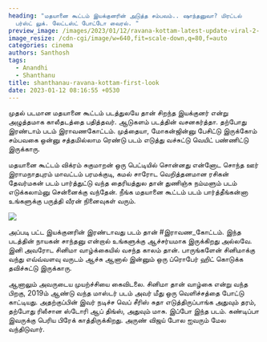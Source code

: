 ```yaml
---
heading: "மதயானை கூட்டம் இயக்குனரின் அடுத்த சம்பவம்.. ஷாந்தனுவா? மிரட்டல்
  பர்ஸ்ட் லுக். லேட்டஸ்ட் போட்டோ வைரல். "
preview_image: /images/2023/01/12/ravana-kottam-latest-update-viral-2-.jpg
image_resize: /cdn-cgi/image/w=640,fit=scale-down,q=80,f=auto
categories: cinema
authors: Santhosh
tags:
  - Anandhi
  - Shanthanu
title: shanthanau-ravana-kottam-first-look
date: 2023-01-12 08:16:55 +0530
---
```

முதல் படமான மதயானை கூட்டம் படத்துலயே தான் சிறந்த இயக்குனர் என்று அழுத்தமாக காலீதடத்தை பதித்தவர். ஆடுகளம் படத்தின் வசனகர்த்தா. தற்போது இரண்டாம் படம் இராவணகோட்டம். முத்தையா, மோகன்ஜின்னு பேசிட்டு இருக்கோம் சம்பவகை ஒன்னு சத்தமில்லாம ரெண்டு படம் எடுத்து வச்சுட்டு வெயிட் பண்ணிட்டு இருக்காரு. 

மதயானை கூட்டம் விக்ரம் சுகுமாறன் ஒரு பெட்டியில் சொன்னது என்னோட சொந்த ஊர் இராமநாதபுரம் மாவட்டம் பரமக்குடி, கமல் சாரோட வெறித்தனமான ரசிகன் தேவர்மகன் படம் பார்த்துட்டு வந்த தைரியத்துல தான் துணிஞ்சு நம்மளும் படம் எடுக்கலாம்னு சென்னைக்கு வந்தேன். நீங்க மதயானை கூட்டம் படம் பார்த்தீங்கன்னா உங்களுக்கு பருத்தி வீரன் நினைவுகள் வரும்.

![](/images/2023/01/12/ravana-kottam-latest-update-viral-1-.jpg)

அப்படி பட்ட இயக்குனரின் இரண்டாவது படம் தான் #இராவண_கோட்டம். இந்த படத்தின் நாயகன் சாந்தனு என்றால் உங்களுக்கு ஆச்சர்யமாக இருக்கிறது அல்லவே. இனி அவரோட சினிமா வாழ்க்கையில் வசந்த காலம் தான். பாருங்களேன் சினிமாக்கு வந்து எவ்வ்வளவு வருடம் ஆச்சு ஆனால் இன்னும் ஒரு ப்ரொபேர் 
ஹிட் கொடுக்க தவிச்சுட்டு இருக்காரு. 

ஆனாலும் அவருடைய முயற்ச்சியை கைவிடலை. சினிமா தான் வாழ்கை என்று வந்த பிறகு, 2019ம் ஆண்டு வந்த மாஸ்டர் படம் அவர் மீது ஒரு வெளிச்சத்தை போட்டு காட்டியது. அதற்குப்பின் இவர் நடிச்ச வெப் சீரிஸ் சுதா எடுத்திருப்பாங்க அதுவும் தரம், தற்போது ரிலீசான ஸ்டோரி ஆப் திங்ஸ், அதுவும் மாசு. இப்போ இந்த படம். கண்டிப்பா இவருக்கு பெரிய பிரேக் காத்திருக்கிறது. அருண் விஜய் போல ஐவரும் மேல வந்திடுவார்.
